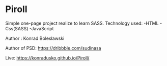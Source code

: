 # Piroll

Simple one-page project realize to learn SASS.
Technology used:
-HTML
-Css(SASS)
-JavaScript

Author : Konrad Bolesławski

Author of PSD:
 https://dribbble.com/sudinasa

Live: https://konradusko.github.io/Piroll/



